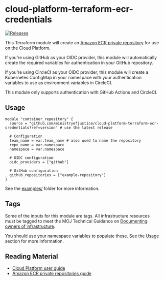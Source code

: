 # cloud-platform-terraform-ecr-credentials

[![Releases](https://img.shields.io/github/release/ministryofjustice/cloud-platform-terraform-ecr-credentials/all.svg?style=flat-square)](https://github.com/ministryofjustice/cloud-platform-terraform-ecr-credentials/releases)

This Terraform module will create an [Amazon ECR private repository](https://docs.aws.amazon.com/AmazonECR/latest/userguide/Repositories.html) for use on the Cloud Platform.

If you're using GitHub as your OIDC provider, this module will automatically create the required variables for authentication in your GitHub repository.

If you're using CircleCI as your OIDC provider, this module will create a Kubernetes ConfigMap in your namespace with your authentication variables to use as environment variables in CircleCI.

This module only supports authentication with GitHub Actions and CircleCI.

## Usage

```hcl
module "container_repository" {
  source = "github.com/ministryofjustice/cloud-platform-terraform-ecr-credentials?ref=version" # use the latest release

  # Configuration
  team_name = var.team_name # also used to name the repository
  repo_name = var.namespace
  namespace = var.namespace

  # OIDC configuration
  oidc_providers = ["github"]

  # GitHub configuration
  github_repositories = ["example-repository"]
}
```

See the [examples/](examples/) folder for more information.

<!-- BEGIN_TF_DOCS -->
<!-- END_TF_DOCS -->

## Tags

Some of the inputs for this module are tags. All infrastructure resources must be tagged to meet the MOJ Technical Guidance on [Documenting owners of infrastructure](https://technical-guidance.service.justice.gov.uk/documentation/standards/documenting-infrastructure-owners.html).

You should use your namespace variables to populate these. See the [Usage](#usage) section for more information.

## Reading Material

- [Cloud Platform user guide](https://user-guide.cloud-platform.service.justice.gov.uk/#cloud-platform-user-guide)
- [Amazon ECR private repositories guide](https://docs.aws.amazon.com/AmazonECR/latest/userguide/Repositories.html)
